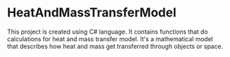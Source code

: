 # HeatAndMassTransferModel
This project is created using C# language. It contains functions that do calculations for heat and mass transfer model. It's a mathematical model that describes how heat and mass get transferred through objects or space.
